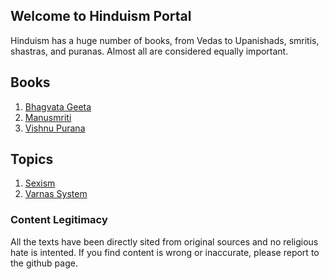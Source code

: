 ## Welcome to Hinduism Portal

Hinduism has a huge number of books, from Vedas to Upanishads, smritis, shastras, and puranas. Almost all are considered equally important.

## Books

1. [Bhagvata Geeta](geeta.md)
2. [Manusmriti](manusmriti.md)
3. [Vishnu Purana](vishnupurana.md)

## Topics

1. [Sexism](sexism.md)
2. [Varnas System](caste-system.md)

### Content Legitimacy

All the texts have been directly sited from original sources and no religious hate is intented. If you find content is wrong or inaccurate, please report to the github page.
